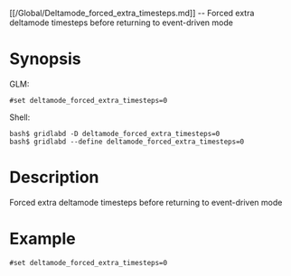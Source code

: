 [[/Global/Deltamode_forced_extra_timesteps.md]] -- Forced extra deltamode timesteps before returning to event-driven mode

# Synopsis
GLM:
~~~
#set deltamode_forced_extra_timesteps=0
~~~
Shell:
~~~
bash$ gridlabd -D deltamode_forced_extra_timesteps=0
bash$ gridlabd --define deltamode_forced_extra_timesteps=0
~~~

# Description

Forced extra deltamode timesteps before returning to event-driven mode

# Example

~~~
#set deltamode_forced_extra_timesteps=0
~~~
